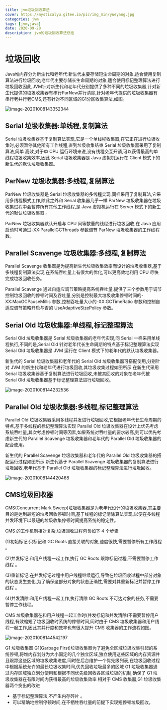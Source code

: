 ```yaml
---
title: jvm垃圾回收算法
cover: https://mysticalyu.gitee.io/pic/img_min/yueyang.jpg
categories: jvm
tags: [jvm,java] 
date: 2020-09-28
description: jvm的垃圾回收算法总结
---
```




# 垃圾回收



Java堆内存分为新生代和老年代:新生代主要存储短生命周期的对象,适合使用复制算法进行垃圾回收;老年代主要存储长生命周期的对象,适合使用标记整理算法进行垃圾回收因此,JVM针对新生代和老年代分别提供了多种不同的垃圾收集器,针对新生代提供的垃圾收集器有串行ParNew并行清除,针对老年代提供的垃圾收集器有串行老并行老CMS,还有针对不同区域的G1分区收集算法,如图。

![image-20201008143352344](https://gitee.com/MysticalYu/pic/raw/master/hexo/image-20201008143352344.png)

## Serial 垃圾收集器:单线程,复制算法 

Serial 垃圾收集器基于复制算法实现,它是一个单线程收集器,在它正在进行垃圾收集时,必须暂停其他所有工作线程,直到垃圾收集结束 Serial 垃圾收集器采用了复制算法,简单 高效,对于单 CPU 运行环境来说,没有线程交互开销,可以获得最高的单线程垃圾收集效率,因此 Serial 垃圾收集器是 Java 虚拟机运行在 Client 模式下的新生代的默认垃圾收集器。

## ParNew 垃圾收集器:多线程,复制算法 

ParNew 垃圾收集器是 Serial 垃圾收集器的多线程实现,同样采用了复制算法,它采用多线程模式工作,除此之外和 Serial 收集器几乎一样 ParNew 垃圾收集器在垃圾收集过程中会暂停所有其他工作线程,是 Java 虚拟机运行在 Server 模式下的新生代的默认垃圾收集器 。

ParNew 垃圾收集器默认开启与 CPU 同等数量的线程进行垃圾回收,在 Java 应用启动时可通过-XX:ParallelGCThreads 参数调节 ParNew 垃圾收集器的工作线程数。

## Parallel Scavenge 垃圾收集器:多线程,复制算法 

Parallel Scavenge 收集器是为提高新生代垃圾收集效率而设计的垃圾收集器,基于多线程复制算法实现,在系统吞吐量上有很大的优化,可以更高效地利用 CPU 尽快完成垃圾回收任务。

 Parallel Scavenge 通过自适应调节策略提高系统吞吐量,提供了三个参数用于调节 控制垃圾回收的停顿时间及吞吐量,分别是控制最大垃圾收集停顿时间的-XX:MaxGCPauseMillis 参数,控制吞吐量大小的-XX:GCTimeRatio 参数和控制自适应调节策略开启与否的 UseAdaptiveSizePolicy 参数。

## Serial Old 垃圾收集器:单线程,标记整理算法

 Serial Old 垃圾收集器是 Serial 垃圾收集器的老年代实现,同 Serial 一样采用单线程执行,不同的是,Serial Old 针对老年代长生命周期的特点基于标记整理算法实现 Serial Old 垃圾收集器是 JVM 运行在 Client 模式下的老年代的默认垃圾收集器。

 新生代的 Serial 垃圾收集器和老年代的 Serial Old 垃圾收集器可搭配使用,分别针对 JVM 的新生代和老年代进行垃圾回收,其垃圾收集过程如图所示 在新生代采用 Serial 垃圾收集器基于复制算法进行垃圾回收,未被其回收的对象在老年代被 Serial Old 垃圾收集器基于标记整理算法进行垃圾回收。

![image-20201008144232536](https://gitee.com/MysticalYu/pic/raw/master/hexo/image-20201008144232536.png)

## Parallel Old 垃圾收集器:多线程,标记整理算法

 Parallel Old 垃圾收集器采用多线程并发进行垃圾回收,它根据老年代长生命周期的特点,基于多线程的标记整理算法实现 Parallel Old 垃圾收集器在设计上优先考虑系统吞吐量,其次考虑停顿时间等因素,如果系统对吞吐量的要求较高,则可以优先考虑新生代的 Parallel Scavenge 垃圾收集器和老年代的 Parallel Old 垃圾收集器的配合使用。

 新生代的 Parallel Scavenge 垃圾收集器和老年代的 Parallel Old 垃圾收集器的搭配运行过程如图所示 新生代基于 Parallel Scavenge 垃圾收集器的复制算法进行垃圾回收,老年代基于 Parallel Old 垃圾收集器的标记整理算法进行垃圾回收。

![image-20201008144420468](https://gitee.com/MysticalYu/pic/raw/master/hexo/image-20201008144420468.png)

## CMS垃圾回收器

CMS(Concurrent Mark Sweep)垃圾收集器是为老年代设计的垃圾收集器,其主要目的是达到最短的垃圾回收停顿时间,基于线程的标记清除算法实现,以便在多线程并发环境下以最短的垃圾收集停顿时间提高系统的稳定性。

CMS 的工作机制相对复杂,垃圾回收过程包含如下 4 个步骤

(1)初始标记:只标记和 GC Roots 直接关联的对象,速度很快,需要暂停所有工作线程 。

(2)并发标记:和用户线程一起工作,执行 GC Roots 跟踪标记过程,不需要暂停工作线程 。

(3)重新标记:在并发标记过程中用户线程继续运行,导致在垃圾回收过程中部分对象的状态发生变化,为了确保这部分对象的状态正确性,需要对其重新标记并暂停工作线程 。

(4)并发清除:和用户线程一起工作,执行清除 GC Roots 不可达对象的任务,不需要暂停工作线程。

CMS 垃圾收集器在和用户线程一起工作时(并发标记和并发清除)不需要暂停用户线程,有效缩短了垃圾回收时系统的停顿时间,同时由于 CMS 垃圾收集器和用户线程一起工作,因此其并行度和效率也有很大提升 CMS 收集器的工作流程如图。

![image-20201008144542197](https://gitee.com/MysticalYu/pic/raw/master/hexo/image-20201008144542197.png)

G1 垃圾收集器 G1(Garbage First)垃圾收集器为了避免全区域垃圾收集引起的系统停顿,将堆内存划分为大小固定的几个独立区域,独立使用这些区域的内存资源并且跟踪这些区域的垃圾收集进度,同时在后台维护一个优先级列表,在垃圾回收过程中根据系统允许的最长垃圾收集时间,优先回收垃圾最多的区域 G1 垃圾收集器通过内存区域独立划分使用和根据不同优先级回收各区域垃圾的机制,确保了 G1 垃圾收集器在有限时间内获得最高的垃圾收集效率 相对于 CMS 收集器,G1 垃圾收集器两个突出的改进 

- 基于标记整理算法,不产生内存碎片 。
- 可以精确地控制停顿时间,在不牺牲吞吐量的前提下实现短停顿垃圾回收。